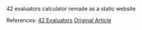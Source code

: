 42 evaluators calculator remade as a static website


References:
[42 Evaluators](https://github.com/demostanis/42evaluators) 
[Original Article](https://medium.com/@benjaminmerchin/42-black-hole-deep-dive-cbc4b343c6b2)
